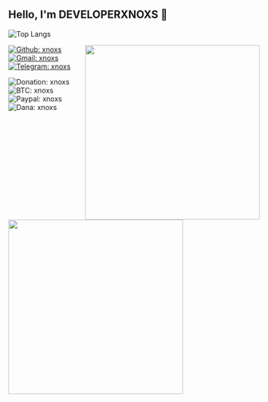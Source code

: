 
<h2> Hello, I'm <b>DEVELOPERXNOXS</b> 👋</h2>

![Top Langs](https://github-readme-stats.vercel.app/api/top-langs/?username=developerxnoxs&layout=compact)

<img align='right' src="https://github-readme-stats.vercel.app/api/top-langs/?username=developerxnoxs&theme=codeSTACKr" width="350">

[![Github: xnoxs](https://img.shields.io/github/followers/developerxnoxs?style=social)](https://github.com/developerxnoxs)
[![Gmail: xnoxs](https://img.shields.io/badge/Gmail-developerxnoxs-green?style=social&logo=gmail)](mailto:developerxnoxs@gmail.com)
[![Telegram: xnoxs](https://img.shields.io/badge/Telegram-developerxnoxs-green?style=social&logo=Telegram)](https://t.me/PetapaGenit2)
<br>

![Donation: xnoxs](https://img.shields.io/badge/💰-Donation-orange?style=flat-square)
<br>
![BTC: xnoxs](https://img.shields.io/badge/BTC-18jswG2t9EZrnHju5dyiYw1yGbkcrTSgJg-orange?style=flat-square&logo=bitcoin)
<br>
![Paypal: xnoxs](https://img.shields.io/badge/Paypal-khaerudin2119@gmail.com-orange?style=flat-square&logo=paypal)
<br>
![Dana: xnoxs](https://img.shields.io/badge/Dana-083144900354-orange?style=flat-square&logo=idr)
<br>
<img align='left' src="https://github-readme-stats.vercel.app/api?username=developerxnoxs&show_icons=true&theme=codeSTACKr" width="350">

<!--[tema readme stats] -->
<!--https://github.com/anuraghazra/github-readme-stats/blob/master/themes/README.md-->
